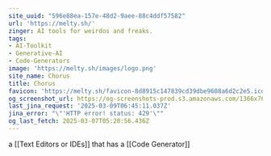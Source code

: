 ```yaml
---
site_uuid: "596e88ea-157e-48d2-9aee-88c4ddf57582"
url: 'https://melty.sh/'
zinger: AI tools for weirdos and freaks.
tags:
- AI-Toolkit
- Generative-AI
- Code-Generators
image: 'https://melty.sh/images/logo.png'
site_name: Chorus
title: Chorus
favicon: 'https://melty.sh/favicon-8d8915c147839cd39dbe9608a6d2c2e5.ico?vsn=d'
og_screenshot_url: https://og-screenshots-prod.s3.amazonaws.com/1366x768/80/false/b22b4d25a74ebd2e5c40caa5151c5611ff0f0cc65d3ae5888c316b40e9d7ce47.jpeg
last_jina_request: '2025-03-09T06:45:11.037Z'
jina_error: "\"'HTTP error! status: 429'\""
og_last_fetch: 2025-03-07T05:20:56.436Z
---
```


a [[Text Editors or IDEs]] that has a [[Code Generator]]
